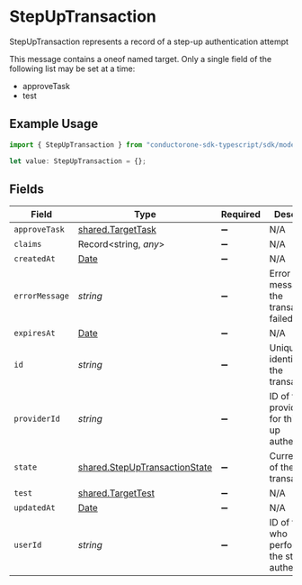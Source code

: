 # StepUpTransaction

StepUpTransaction represents a record of a step-up authentication attempt

This message contains a oneof named target. Only a single field of the following list may be set at a time:
  - approveTask
  - test


## Example Usage

```typescript
import { StepUpTransaction } from "conductorone-sdk-typescript/sdk/models/shared";

let value: StepUpTransaction = {};
```

## Fields

| Field                                                                                         | Type                                                                                          | Required                                                                                      | Description                                                                                   |
| --------------------------------------------------------------------------------------------- | --------------------------------------------------------------------------------------------- | --------------------------------------------------------------------------------------------- | --------------------------------------------------------------------------------------------- |
| `approveTask`                                                                                 | [shared.TargetTask](../../../sdk/models/shared/targettask.md)                                 | :heavy_minus_sign:                                                                            | N/A                                                                                           |
| `claims`                                                                                      | Record<string, *any*>                                                                         | :heavy_minus_sign:                                                                            | N/A                                                                                           |
| `createdAt`                                                                                   | [Date](https://developer.mozilla.org/en-US/docs/Web/JavaScript/Reference/Global_Objects/Date) | :heavy_minus_sign:                                                                            | N/A                                                                                           |
| `errorMessage`                                                                                | *string*                                                                                      | :heavy_minus_sign:                                                                            | Error message if the transaction failed                                                       |
| `expiresAt`                                                                                   | [Date](https://developer.mozilla.org/en-US/docs/Web/JavaScript/Reference/Global_Objects/Date) | :heavy_minus_sign:                                                                            | N/A                                                                                           |
| `id`                                                                                          | *string*                                                                                      | :heavy_minus_sign:                                                                            | Unique identifier for the transaction                                                         |
| `providerId`                                                                                  | *string*                                                                                      | :heavy_minus_sign:                                                                            | ID of the provider used for this step-up authentication                                       |
| `state`                                                                                       | [shared.StepUpTransactionState](../../../sdk/models/shared/stepuptransactionstate.md)         | :heavy_minus_sign:                                                                            | Current state of the transaction                                                              |
| `test`                                                                                        | [shared.TargetTest](../../../sdk/models/shared/targettest.md)                                 | :heavy_minus_sign:                                                                            | N/A                                                                                           |
| `updatedAt`                                                                                   | [Date](https://developer.mozilla.org/en-US/docs/Web/JavaScript/Reference/Global_Objects/Date) | :heavy_minus_sign:                                                                            | N/A                                                                                           |
| `userId`                                                                                      | *string*                                                                                      | :heavy_minus_sign:                                                                            | ID of the user who performed the step-up authentication                                       |